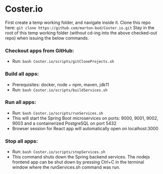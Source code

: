 # Coster.io

First create a temp working folder, and navigate inside it. 
Clone this repo here: `git clone https://github.com/marton-bod/Coster.io.git`
Stay in the root of this temp working folder (without cd-ing into the above checked-out repo) when issuing the below commands.

### Checkout apps from GitHub:
* Run: `bash Coster.io/scripts/gitCloneProjects.sh`

### Build all apps:
* Prerequisites: docker, node + npm, maven, jdk11
* Run: `bash Coster.io/scripts/buildServices.sh`

### Run all apps:
* Run: `bash Coster.io/scripts/runServices.sh`
* This will start the Spring Boot microservices on ports: 9000, 9001, 9002, 9003
  and a containerized PostgreSQL on port 5432
* Browser session for React app will automatically open on localhost:3000

### Stop all apps:
- Run: `bash Coster.io/scripts/stopServices.sh`
- This command shuts down the Spring backend services. The nodejs frontend app can be shut down by pressing Ctrl+C in the terminal window where the runServices.sh command was run.
